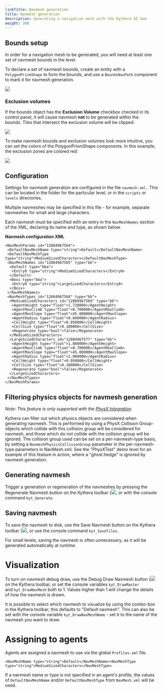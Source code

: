 ```yaml
---
linkTitle: Navmesh generation
title: Navmesh generation
description: Generating a navigation mesh with the Kythera AI Gem
weight: 300
---
```


Bounds setup
------------

In order for a navigation mesh to be generated, you will need at least one set of navmesh bounds in the level.

To declare a set of navmesh bounds, create an entity with a `PolygonPrismShape` to form the bounds, and use a `BoundsNavPath` component to mark it for navmesh generation.

![](/images/user-guide/gems/kythera-ai/navmesh-generation-bounds-setup.png)

  

### Exclusion volumes

If the bounds object has the **Exclusion Volume** checkbox checked in its control panel, it will cause navmesh **not** to be generated within the bounds. Tiles that intersect the exclusion volume will be clipped.

![](/images/user-guide/gems/kythera-ai/navmesh-generation-exclusion-volumes.png)

  

To make navmesh bounds and exclusion volumes look more intuitive, you can set the colors of the PolygonPrismShape components. In this example, the exclusion zones are colored red:

![](/images/user-guide/gems/kythera-ai/navmesh-generation-exclusion-volumes-red.png)

Configuration
-------------

Settings for navmesh generation are configured in the file `navmesh.xml.` This can be located in the folder for the particular level, or in the `scripts` or `levels` directories.

Multiple navmeshes may be specified in this file - for example, separate navmeshes for small and large characters. 

Each navmesh must be specified with an entry in the `NavMeshNames` section of the XML, declaring its name and type, as shown below.

**Navmesh configuration XML**

```
<NavMeshParams id="12884967564">
 <DefaultNavMeshName type="string">Default</DefaultNavMeshName>
 <DefaultNavMeshType type="string">MediumSizedCharacters</DefaultNavMeshType>
 <NavMeshNames id="12884967565" type="bb">
  <Default type="bba">
   <Entry0 type="string">MediumSizedCharacters</Entry0>
  </Default>
  <Boss type="bba">
   <Entry0 type="string">LargeSizedCharacters</Entry0>
  </Boss>
 </NavMeshNames>
 <NavMeshTypes id="12884967568" type="bb">
  <MediumSizedCharacters id="12884967569" type="bb">
   <AgentHeight type="float">1.720000</AgentHeight>
   <AgentMaxClimb type="float">0.700000</AgentMaxClimb>
   <AgentMaxSlope type="float">45.000000</AgentMaxSlope>
   <AgentRadius type="float">0.600000</AgentRadius>
   <CellHeight type="float">0.050000</CellHeight>
   <CellSize type="float">0.100000</CellSize>
   <Regenerate type="bool">false</Regenerate>
  </MediumSizedCharacters>
  <LargeSizedCharacters id="12884967577" type="bb">
   <AgentHeight type="float">1.800000</AgentHeight>
   <AgentMaxClimb type="float">0.700000</AgentMaxClimb>
   <AgentMaxSlope type="float">45.000000</AgentMaxSlope>
   <AgentRadius type="float">2.000000</AgentRadius>
   <CellHeight type="float">0.050000</CellHeight>
   <CellSize type="float">0.100000</CellSize>
   <Regenerate type="bool">false</Regenerate>
  </LargeSizedCharacters>
 </NavMeshTypes>
</NavMeshParams>
```

  

Filtering physics objects for navmesh generation
------------------------------------------------

_Note: This feature is only supported with the [PhysX Integration](https://kythera.atlassian.net/wiki/spaces/KYTDOC/pages/939229199)_

Kythera can filter out which physics objects are considered when generating navmesh. This is performed by using a PhysX Collision Group- objects which collide with this collision group will be considered for navmesh, and those which do not collide with the collision group will be ignored. The collision group used can be set on a per-navmesh-type basis, by setting a `NavmeshPhysicsCollisionGroup` parameter in the per-navmesh-type parameters in NavMesh.xml. See the "PhysXTest" demo level for an example of this feature in action, where a "ghost hedge" is ignored by navmesh generation. 

Generating navmesh
------------------

Trigger a generation or regeneration of the navmeshes by pressing the Regenerate Navmesh button on the Kythera toolbar (![](/images/user-guide/gems/kythera-ai/toolbar-regenerate-navmesh.png), or with the console command `kyt_Generate`.

Saving navmesh
--------------

To save the navmesh to disk, use the Save Navmesh button on the Kythera toolbar (![](/images/user-guide/gems/kythera-ai/toolbar-save-navmesh.png), or use the console command `kyt_SaveTiles`.

For small levels, saving the navmesh is often unnecessary, as it will be generated automatically at runtime.

Visualization
=============

To turn on navmesh debug draw, use the Debug Draw Navmesh button (![](/images/user-guide/gems/kythera-ai/toolbar-debug-draw-navmesh.png) on the Kythera toolbar, or set the console variables `kyt_DrawMaster` and `kyt_DrawNavMesh` both to 1. Values higher than 1 will change the details of how the navmesh is drawn.

It is possible to select which navmesh to visualize by using the combo-box in the Kythera toolbar; this defaults to "Default navmesh". This can also be set with the console variable `kyt_DrawNavMeshName` - set it to the name of the navmesh you want to draw.


Assigning to agents
===================

Agents are assigned a navmesh to use via the global `Profiles.xml` file. 

```
<NavMeshName type="string">Default</NavMeshName><NavMeshType type="string">MediumSizedCharacters</NavMeshType>
```

If a navmesh name or type is not specified in an agent's profile, the values of `DefaultNavMeshName` and/or `DefaultNavMeshType` from `NavMesh.xml` will be used.